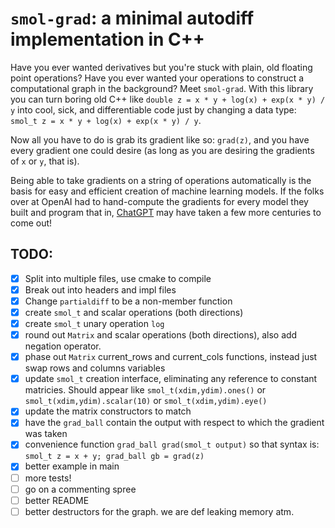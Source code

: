 # `smol-grad`: a minimal autodiff implementation in C++
Have you ever wanted derivatives but you're stuck with plain, old floating point operations? Have you ever wanted your operations to construct a computational graph in the background? Meet `smol-grad`. With this library you can turn boring old C++ like `double z = x * y + log(x) + exp(x * y) / y` into cool, sick, and differentiable code just by changing a data type: `smol_t z = x * y + log(x) + exp(x * y) / y`.

Now all you have to do is grab its gradient like so: `grad(z)`, and you have every gradient one could desire (as long as you are desiring the gradients of `x` or `y`, that is).

Being able to take gradients on a string of operations automatically is the basis for easy and efficient creation of machine learning models. If the folks over at OpenAI had to hand-compute the gradients for every model they built and program that in, [ChatGPT](https://openai.com/blog/chatgpt/) may have taken a few more centuries to come out!


## TODO:
- [x] Split into multiple files, use cmake to compile
- [x] Break out into headers and impl files
- [x] Change `partialdiff` to be a non-member function
- [x] create `smol_t` and scalar operations (both directions)
- [x] create `smol_t` unary operation `log`
- [x] round out `Matrix` and scalar operations (both directions), also add negation operator.
- [x] phase out `Matrix` current_rows and current_cols functions, instead just swap rows and columns variables
- [x] update `smol_t` creation interface, eliminating any reference to constant matricies. Should appear like `smol_t(xdim,ydim).ones()` or `smol_t(xdim,ydim).scalar(10)` or `smol_t(xdim,ydim).eye()`
- [x] update the matrix constructors to match
- [x] have the `grad_ball` contain the output with respect to which the gradient was taken
- [x] convenience function `grad_ball grad(smol_t output)` so that syntax is: `smol_t z = x + y; grad_ball gb = grad(z)`
- [x] better example in main
- [ ] more tests!
- [ ] go on a commenting spree 
- [ ] better README
- [ ] better destructors for the graph. we are def leaking memory atm.